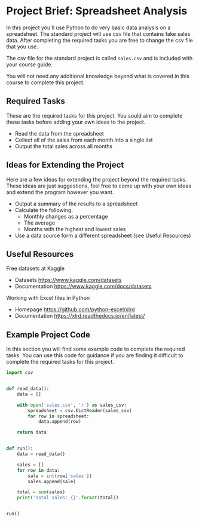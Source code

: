 # Project Brief: Spreadsheet Analysis

In this project you'll use Python to do very basic data analysis on a spreadsheet. The standard project will use csv file that contains fake sales data. After completing the required tasks you are free to change the csv file that you use.

The csv file for the standard project is called `sales.csv` and is included with your course guide.

You will not need any additional knowledge beyond what is covered in this course to complete this project.


## Required Tasks

These are the required tasks for this project. You sould aim to complete these tasks before adding your own ideas to the project.

- Read the data from the spreadsheet
- Collect all of the sales from each month into a single list
- Output the total sales across all months

## Ideas for Extending the Project

Here are a few ideas for extending the project beyond the required tasks. These ideas are just suggestions, feel free to come up with your own ideas and extend the program however you want.


- Output a summary of the results to a spreadsheet
- Calculate the following:
  - Monthly changes as a percentage
  - The average
  - Months with the highest and lowest sales
- Use a data source form a different spreadsheet (see Useful Resources)

## Useful Resources

Free datasets at Kaggle 
- Datasets https://www.kaggle.com/datasets
- Documentation https://www.kaggle.com/docs/datasets

Working with Excel files in Python
- Homepage https://github.com/python-excel/xlrd
- Documentation https://xlrd.readthedocs.io/en/latest/

## Example Project Code

In this section you will find some example code to complete the required tasks. You can use this code for guidance if you are finding it difficult to complete the required tasks for this project. 

```python
import csv


def read_data():
    data = []

    with open('sales.csv', 'r') as sales_csv:
        spreadsheet = csv.DictReader(sales_csv)
        for row in spreadsheet:
            data.append(row)

    return data


def run():
    data = read_data()

    sales = []
    for row in data:
        sale = int(row['sales'])
        sales.append(sale)

    total = sum(sales)
    print('Total sales: {}'.format(total))


run()
```

